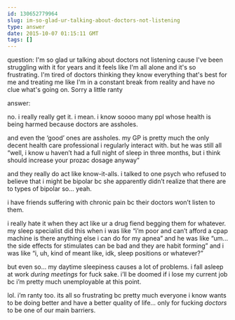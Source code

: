 ```yaml
---
id: 130652779964
slug: im-so-glad-ur-talking-about-doctors-not-listening
type: answer
date: 2015-10-07 01:15:11 GMT
tags: []
---
```

question: I'm so glad ur talking about doctors not listening cause I've been struggling with it for years and it feels like I'm all alone and it's so frustrating. I'm tired of doctors thinking they know everything that's best for me and treating me like I'm in a constant break from reality and have no clue what's going on. Sorry a little ranty

answer: <p>no. i really really get it. i mean. i know soooo many ppl whose health is being harmed because doctors are assholes. <br></p><p>and even the ‘good’ ones are assholes. my GP is pretty much the only decent health care professional i regularly interact with. but he was still all “well, i know u haven’t had a full night of sleep in three months, but i think should increase your prozac dosage anyway”</p><p>and they really do act like know-it-alls. i talked to one psych who refused to believe that i might be bipolar bc she apparently didn’t realize that there are to types of bipolar so... yeah.</p><p>i have friends suffering with chronic pain bc their doctors won’t listen to them.</p><p>i really hate it when they act like ur a drug fiend begging them for whatever. my sleep specialist did this when i was like “i’m poor and can’t afford a cpap machine is there anything else i can do for my apnea” and he was like “um... the side effects for stimulates can be bad and they are habit forming” and i was like “i, uh, kind of meant like, idk, sleep positions or whatever?” <br></p><p>but even so... my daytime sleepiness causes a lot of problems. i fall asleep at work _during meetings_ for fuck sake. i’ll be doomed if i lose my current job bc i’m pretty much unemployable at this point.</p><p>lol. i’m ranty too. its all so frustrating bc pretty much everyone i know wants to be doing better and have a better quality of life... only for fucking _doctors_ to be one of our main barriers.<br></p>